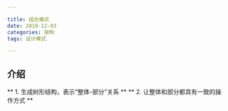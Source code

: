 ```yaml
---

title: 组合模式
date: 2018-12-03
categories: 架构
tags: 设计模式

---
```


## 介绍
** 1.  生成树形结构，表示“整体-部分”关系 **
** 2.  让整体和部分都具有一致的操作方式 **